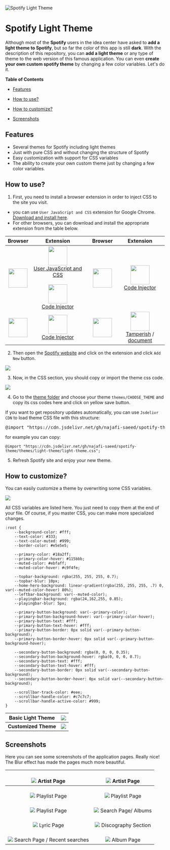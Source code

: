 ![Spotify Light Theme](https://i.imgur.com/oD05z1b.png "Spotify Light Theme")

# Spotify Light Theme
Although most of the **Spotify** users in the idea center have asked to **add a light theme to Spotify**, but so far the color of this app is still **dark**.
With the description of this repository, you can **add a light theme** or any type of theme to the web version of this famous application. You can even **create your own custom spotify theme** by changing a few color variables. Let's do it.

**Table of Contents**

- [Features](#features)

- [How to use?](#how-to-use)

- [How to customize?](#how-to-customize)

- [Screenshots](#screenshots)

## Features

- Several themes for Spotify including light themes
- Just with pure CSS and without changing the structure of Spotify
- Easy customization with support for CSS variables
- The ability to create your own custom theme just by changing a few color variables.

## How to use?

1) First, you need to install a browser extension in order to inject CSS to the site you visit. 

- you can use `User JavaScript and CSS` extension for Google Chrome. [Download and install here](https://chrome.google.com/webstore/detail/user-javascript-and-css/nbhcbdghjpllgmfilhnhkllmkecfmpld?hl=en "Download and install here").
- For other browsers, you can download and install the appropriate extension from the table below.

| Browser        | Extension   |  | Browser | Extension |
| :------------: | :------------: | :------------: | :------------: | :------------: |
| <img src="https://www.google.com/chrome/static/images/chrome-logo-m100.svg" width="60"> | <img src="https://lh3.googleusercontent.com/1TSw8ZPwr2VvUZlY1cbAPOWo5cisrfpazmTpfGH4YWGTLCJLUq23LMSKuS5ee-bBP5C0GL8wsbpV9iQ9zLEQ6Dv8Vw=w128-h128-e365-rj-sc0x00ffffff" width="60"> <br/>[User JavaScript and CSS](https://chrome.google.com/webstore/detail/user-javascript-and-css/nbhcbdghjpllgmfilhnhkllmkecfmpld?hl=en "User JavaScript and CSS") <br/> <br/> <img src="https://lh3.googleusercontent.com/NVE-qSLw8B4rMpNaXBMOs6mHgEiD9EyIrW-gzyu307YIA6B_WUuPD6cfuCV5hEDqsWg4PPRoInc8ayTJz8nnNnD9sFw=w128-h128-e365-rj-sc0x00ffffff" width="60"> <br/> [Code Injector](https://chrome.google.com/webstore/detail/code-injector/edkcmfocepnifkbnbkmlcmegedeikdeb "Code Injector") | | <img src="https://www.mozilla.org/media/protocol/img/logos/firefox/browser/logo.svg" width="60"> | <img src="https://lh3.googleusercontent.com/NVE-qSLw8B4rMpNaXBMOs6mHgEiD9EyIrW-gzyu307YIA6B_WUuPD6cfuCV5hEDqsWg4PPRoInc8ayTJz8nnNnD9sFw=w128-h128-e365-rj-sc0x00ffffff" width="60"> <br/> [Code Injector](https://addons.mozilla.org/en-US/firefox/addon/codeinjector/ "Code Injector")   | 
| <img src="https://raw.githubusercontent.com/Lor-Saba/Code-Injector/master/readme-resources/browsers/edge-webkit.png" width="60"> | <img src="https://lh3.googleusercontent.com/NVE-qSLw8B4rMpNaXBMOs6mHgEiD9EyIrW-gzyu307YIA6B_WUuPD6cfuCV5hEDqsWg4PPRoInc8ayTJz8nnNnD9sFw=w128-h128-e365-rj-sc0x00ffffff" width="60"> <br/> [Code Injector](https://microsoftedge.microsoft.com/addons/detail/kgmlfocfgenookigofalapefagndnlnc")| | <img src="https://is1-ssl.mzstatic.com/image/thumb/Purple122/v4/d6/da/ed/d6daeda8-e1e0-d08e-e8fd-7fd0f401f1f3/AppIcon-0-0-1x_U007emarketing-0-0-0-10-0-0-sRGB-0-0-0-GLES2_U002c0-512MB-85-220-0-0.png/230x0w.webp" width="60"> | <img src="https://is3-ssl.mzstatic.com/image/thumb/Purple124/v4/59/bc/13/59bc134b-51d3-2e25-7828-5e9a3e820206/AppIcon-0-0-85-220-0-0-0-0-4-0-0-0-2x-sRGB-0-0-0-0-0.png/230x0w.webp" width="60"> <br/> [Tamperish](https://apps.apple.com/cd/app/tamperish-for-safari/id1516885392?mt=12 "Tamperish") / [document](https://github.com/username0x0a/Tamperish "document") |

2) Then open the [Spotify website](https://open.spotify.com/ "Spotify website") and click on the extension and click `Add New` button.

![](https://i.ibb.co/hMm6YxJ/image.png)

3) Now, in the CSS section, you should copy or import the theme css code.

![](https://i.ibb.co/M2XcZrj/image.png)

4) Go to the [theme folder](https://github.com/najafi-saeed/spotify-theme/tree/development/themes "folder") and choose your theme `themes/CHOOSE_THEME` and copy its css codes here and click on yellow save button. 

If you want to get repository updates automatically, you can use `Jsdelivr CDN` to load theme CSS file with this structure:

<pre>@import "https://cdn.jsdelivr.net/gh/najafi-saeed/spotify-theme/themes/<b>theme-folder</b>/<b>theme-file</b>.css";</pre>

for example you can copy:
```
@import "https://cdn.jsdelivr.net/gh/najafi-saeed/spotify-theme/themes/light-theme/light-theme.css";
```

5) Refresh Spotify site and enjoy your new theme.

## How to customize?
You can easily customize a theme by overwriting some CSS variables.

![](https://i.ibb.co/c3fV8Bj/image.png)

All CSS variables are listed here. You just need to copy them at the end of your file. Of course, if you master CSS, you can make more specialized changes.

```
:root {
    --background-color: #fff;
    --text-color: #333;
    --text-color-muted: #999;
    --border-color: #e5e5e5;
	
    --primary-color: #18a2ff;
    --primary-color-hover: #115bbb;
    --muted-color: #ebfaff;
    --muted-color-hover: #c9f4fe;
	
    --topbar-background: rgba(255, 255, 255, 0.7);
    --topbar-blur: 10px;
    --home-hero-background: linear-gradient(rgba(255, 255, 255, .7) 0, var(--muted-color-hover) 80%);
    --leftbar-background: var(--muted-color);
    --playingbar-background: rgba(24,162,255, 0.85);
    --playingbar-blur: 5px;
	
    --primary-button-background: var(--primary-color);
    --primary-button-background-hover: var(--primary-color-hover);
    --primary-button-text: #fff;
    --primary-button-text-hover: #fff;
    --primary-button-border: 0px solid var(--primary-button-background);
    --primary-button-border-hover: 0px solid var(--primary-button-background-hover);
	
    --secondary-button-background: rgba(0, 0, 0, 0.35);
    --secondary-button-background-hover: rgba(0, 0, 0, 0.7);
    --secondary-button-text: #fff;
    --secondary-button-text-hover: #fff;
    --secondary-button-border: 0px solid var(--secondary-button-background);
    --secondary-button-border-hover: 0px solid var(--secondary-button-background);
	
    --scrollbar-track-color: #eee;
    --scrollbar-handle-color: #c7c7c7;
    --scrollbar-handle-active-color: #999;
}
```
| Basic Light Theme  |  ![](https://i.imgur.com/oD05z1b.png)  |
| :------------: | :------------: |
| **Customized Theme** | ![](https://i.imgur.com/XhM6ezX.png)  |

## Screenshots

Here you can see some screenshots of the application pages. Really nice! The Blur effect has made the pages much more beautiful.

| <br> ![](https://i.imgur.com/3ZVMZk1.png) Artist Page  | <br> ![](https://i.imgur.com/yd7dT1a.png) Artist Page  |
| :------------: | :------------: |
| <br> ![](https://i.imgur.com/rDAROdJ.png) Playlist Page  | <br>  ![](https://i.imgur.com/081S3TN.png) Playlist Page |
|  <br> ![](https://i.imgur.com/i0qgXgE.png) Playlist Page | <br> ![](https://i.imgur.com/ZlJremU.png) Search Page/ Albums |
| <br> ![](https://i.imgur.com/7QI84bD.png) Lyric Page | <br> ![](https://i.imgur.com/qDOvkqD.png) Discography Section |
| <br> ![](https://i.imgur.com/6qlBOf6.png) Search Page / Recent searches |  <br> ![](https://i.imgur.com/iATbZSe.png) Album Page |
